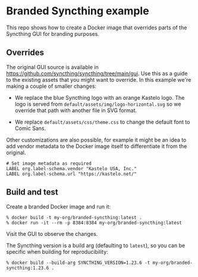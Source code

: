 # Branded Syncthing example

This repo shows how to create a Docker image that overrides parts of the
Syncthing GUI for branding purposes.

## Overrides

The original GUI source is available in
https://github.com/syncthing/syncthing/tree/main/gui. Use this as a guide to
the existing assets that you might want to override. In this example we're
making a couple of smaller changes:

- We replace the blue Syncthing logo with an orange Kastelo logo. The logo
  is served from `default/assets/img/logo-horizontal.svg` so we override
  that path with another file in SVG format.

- We replace `default/assets/css/theme.css` to change the default font to
  Comic Sans.

Other customizations are also possible, for example it might be an idea to
add vendor metadata to the Docker image itself to differentiate it from the
original.

```
# Set image metadata as required
LABEL org.label-schema.vendor "Kastelo USA, Inc."
LABEL org.label-schema.url "https://kastelo.net/"
```


## Build and test

Create a branded Docker image and run it:

```
% docker build -t my-org/branded-syncthing:latest .
% docker run -it --rm -p 8384:8384 my-org/branded-syncthing:latest
```

Visit the GUI to observe the changes.

The Syncthing version is a build arg (defaulting to `latest`), so you can be
specific when building for reproducibility:

```
% docker build --build-arg SYNCTHING_VERSION=1.23.6 -t my-org/branded-syncthing:1.23.6 .
```
